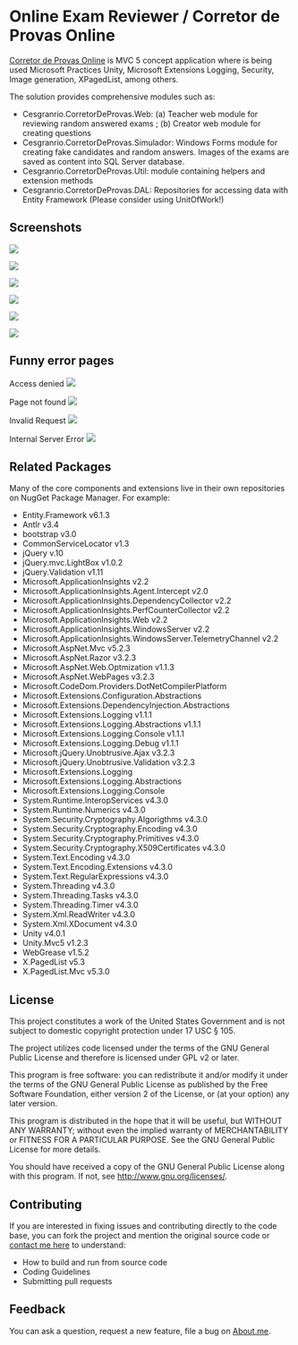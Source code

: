# Online Exam Reviewer / Corretor de Provas Online

[Corretor de Provas Online](https://github.com/juniormayhe/cesgranrio.corretordeprovas) is MVC 5 concept application where is being used Microsoft Practices Unity, Microsoft Extensions Logging, Security, Image generation, XPagedList, among others.

The solution provides comprehensive modules such as:

* Cesgranrio.CorretorDeProvas.Web: (a) Teacher web module for reviewing random answered exams ; (b) Creator web module for creating questions
* Cesgranrio.CorretorDeProvas.Simulador: Windows Forms module for creating fake candidates and random answers. Images of the exams are saved as content into SQL Server database.
* Cesgranrio.CorretorDeProvas.Util:  module containing helpers and extension methods
* Cesgranrio.CorretorDeProvas.DAL: Repositories for accessing data with Entity Framework (Please consider using UnitOfWork!)

## Screenshots

[![](https://github.com/juniormayhe/cesgranrio.corretordeprovas/blob/master/Cesgranrio.CorretorDeProvas.Web/Content/2017-05-04_21h14_56.png?raw=true)]()

[![](https://github.com/juniormayhe/cesgranrio.corretordeprovas/blob/master/Cesgranrio.CorretorDeProvas.Web/Content/2017-05-04_21h18_05.png?raw=true)]()

[![](https://github.com/juniormayhe/cesgranrio.corretordeprovas/blob/master/Cesgranrio.CorretorDeProvas.Web/Content/2017-05-04_21h18_28.png?raw=true)]()

[![](https://github.com/juniormayhe/cesgranrio.corretordeprovas/blob/master/Cesgranrio.CorretorDeProvas.Web/Content/2017-05-04_21h18_53.png?raw=true)]()

[![](https://github.com/juniormayhe/cesgranrio.corretordeprovas/blob/master/Cesgranrio.CorretorDeProvas.Web/Content/2017-05-04_21h19_12.png?raw=true)]()

[![](https://github.com/juniormayhe/cesgranrio.corretordeprovas/blob/master/Cesgranrio.CorretorDeProvas.Web/Content/2017-05-04_21h19_22.png?raw=true)]()

## Funny error pages

Access denied
[![](https://github.com/juniormayhe/cesgranrio.corretordeprovas/blob/master/Cesgranrio.CorretorDeProvas.Web/Content/2017-05-04_22h00_55.png?raw=true)]()

Page not found
[![](https://github.com/juniormayhe/cesgranrio.corretordeprovas/blob/master/Cesgranrio.CorretorDeProvas.Web/Content/2017-05-04_21h19_53.png?raw=true)]()

Invalid Request
[![](https://github.com/juniormayhe/cesgranrio.corretordeprovas/blob/master/Cesgranrio.CorretorDeProvas.Web/Content/2017-05-04_21h25_26.png?raw=true)]()

Internal Server Error
[![](https://github.com/juniormayhe/cesgranrio.corretordeprovas/blob/master/Cesgranrio.CorretorDeProvas.Web/Content/2017-05-04_21h36_44.png?raw=true)]()


## Related Packages
Many of the core components and extensions live in their own repositories on NugGet Package Manager. For example:

* Entity.Framework v6.1.3
* Antlr v3.4
* bootstrap v3.0
* CommonServiceLocator v1.3
* jQuery v.10
* jQuery.mvc.LightBox v1.0.2
* jQuery.Validation v1.11
* Microsoft.ApplicationInsights v2.2
* Microsoft.ApplicationInsights.Agent.Intercept v2.0
* Microsoft.ApplicationInsights.DependencyCollector v2.2
* Microsoft.ApplicationInsights.PerfCounterCollector v2.2
* Microsoft.ApplicationInsights.Web v2.2
* Microsoft.ApplicationInsights.WindowsServer v2.2
* Microsoft.ApplicationInsights.WindowsServer.TelemetryChannel v2.2
* Microsoft.AspNet.Mvc v5.2.3
* Microsoft.AspNet.Razor v3.2.3
* Microsoft.AspNet.Web.Optmization v1.1.3
* Microsoft.AspNet.WebPages v3.2.3
* Microsoft.CodeDom.Providers.DotNetCompilerPlatform
* Microsoft.Extensions.Configuration.Abstractions
* Microsoft.Extensions.DependencyInjection.Abstractions
* Microsoft.Extensions.Logging v1.1.1
* Microsoft.Extensions.Logging.Abstractions v1.1.1
* Microsoft.Extensions.Logging.Console v1.1.1
* Microsoft.Extensions.Logging.Debug v1.1.1
* Microsoft.jQuery.Unobtrusive.Ajax v3.2.3
* Microsoft.jQuery.Unobtrusive.Validation v3.2.3
* Microsoft.Extensions.Logging
* Microsoft.Extensions.Logging.Abstractions
* Microsoft.Extensions.Logging.Console
* System.Runtime.InteropServices v4.3.0
* System.Runtime.Numerics v4.3.0
* System.Security.Cryptography.Algorigthms v4.3.0
* System.Security.Cryptography.Encoding v4.3.0
* System.Security.Cryptography.Primitives v4.3.0
* System.Security.Cryptography.X509Certificates v4.3.0
* System.Text.Encoding v4.3.0
* System.Text.Encoding.Extensions v4.3.0
* System.Text.RegularExpressions v4.3.0
* System.Threading v4.3.0
* System.Threading.Tasks v4.3.0
* System.Threading.Timer v4.3.0
* System.Xml.ReadWriter v4.3.0
* System.Xml.XDocument v4.3.0
* Unity v4.0.1
* Unity.Mvc5 v1.2.3
* WebGrease v1.5.2
* X.PagedList v5.3
* X.PagedList.Mvc v5.3.0

## License

This project constitutes a work of the United States Government and is not subject to domestic copyright protection under 17 USC § 105.

The project utilizes code licensed under the terms of the GNU General Public License and therefore is licensed under GPL v2 or later.

This program is free software: you can redistribute it and/or modify it under the terms of the GNU General Public License as published by the Free Software Foundation, either version 2 of the License, or (at your option) any later version.

This program is distributed in the hope that it will be useful, but WITHOUT ANY WARRANTY; without even the implied warranty of MERCHANTABILITY or FITNESS FOR A PARTICULAR PURPOSE. See the GNU General Public License for more details.

You should have received a copy of the GNU General Public License along with this program. If not, see http://www.gnu.org/licenses/.

## Contributing

If you are interested in fixing issues and contributing directly to the code base, you can fork the project and mention the original source code or [contact me here](https://about.me/juniormayhe) to understand:

* How to build and run from source code
* Coding Guidelines
* Submitting pull requests

## Feedback

You can ask a question, request a new feature, file a bug on [About.me](https://about.me/juniormayhe).
